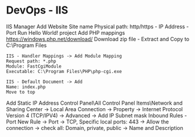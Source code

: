 # DevOps - IIS

IIS Manager
Add Website
  Site name
  Physical path:
  http/https - IP Address - Port
  Run Hello World! project
Add PHP mappings
    https://windows.php.net/download/
    Download zip file - Extract and Copy to C:\Program Files
    
    IIS - Handler Mappings -> Add Module Mapping
    Request path: *.php
    Module: FastCgiModule
    Executable: C:\Program Files\PHP\php-cgi.exe

    IIS - Default Document -> Add
    Name: index.php
    Move to top
Add Static IP Address
    Control Panel\All Control Panel Items\Network and Sharing Center -> Local Area Connection -> Property -> Internet Protocol Version 4 (TCP/IPV4) -> Advanced -> Add
    IP
    Subnet mask
Inbound Rules - Port
    New Rule -> Port -> TCP, Specific local ports: 443 -> Allow the connection -> check all: Domain, private, public -> Name and Description

